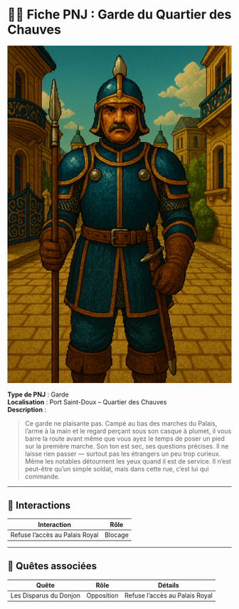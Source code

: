 # 🧍‍♂️ Fiche PNJ : Garde du Quartier des Chauves

![garde-du-quartier-des-chauves.png](../../assets/img/chapter1/npc/garde-du-quartier-des-chauves.png)

**Type de PNJ** : Garde  
**Localisation** : Port Saint-Doux – Quartier des Chauves  
**Description** :
> Ce garde ne plaisante pas. Campé au bas des marches du Palais, l’arme à la main et le regard perçant sous son casque à
> plumet, il vous barre la route avant même que vous ayez le temps de poser un pied sur la première marche.
> Son ton est sec, ses questions précises. Il ne laisse rien passer — surtout pas les étrangers un peu trop curieux.
> Même les notables détournent les yeux quand il est de service. Il n’est peut-être qu’un simple soldat, mais dans cette
> rue, c’est lui qui commande.

---

## 💬 Interactions

| Interaction                    | Rôle    |
|--------------------------------|---------|
| Refuse l’accès au Palais Royal | Blocage |

---

## 📜 Quêtes associées

| Quête                  | Rôle       | Détails                        |
|------------------------|------------|--------------------------------|
| Les Disparus du Donjon | Opposition | Refuse l’accès au Palais Royal |
